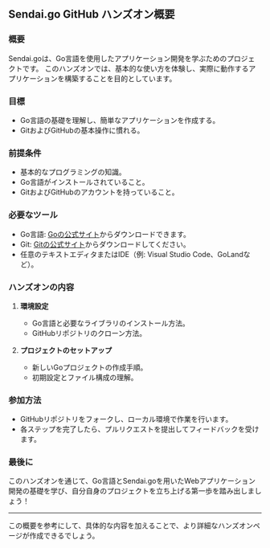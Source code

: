 ## Sendai.go GitHub ハンズオン概要

### 概要
Sendai.goは、Go言語を使用したアプリケーション開発を学ぶためのプロジェクトです。
このハンズオンでは、基本的な使い方を体験し、実際に動作するアプリケーションを構築することを目的としています。

### 目標
- Go言語の基礎を理解し、簡単なアプリケーションを作成する。
- GitおよびGitHubの基本操作に慣れる。

### 前提条件
- 基本的なプログラミングの知識。
- Go言語がインストールされていること。
- GitおよびGitHubのアカウントを持っていること。

### 必要なツール
- Go言語: [Goの公式サイト](https://golang.org/)からダウンロードできます。
- Git: [Gitの公式サイト](https://git-scm.com/)からダウンロードしてください。
- 任意のテキストエディタまたはIDE（例: Visual Studio Code、GoLandなど）。

### ハンズオンの内容
1. **環境設定**
   - Go言語と必要なライブラリのインストール方法。
   - GitHubリポジトリのクローン方法。

2. **プロジェクトのセットアップ**
   - 新しいGoプロジェクトの作成手順。
   - 初期設定とファイル構成の理解。


### 参加方法
- GitHubリポジトリをフォークし、ローカル環境で作業を行います。
- 各ステップを完了したら、プルリクエストを提出してフィードバックを受けます。

### 最後に
このハンズオンを通じて、Go言語とSendai.goを用いたWebアプリケーション開発の基礎を学び、自分自身のプロジェクトを立ち上げる第一歩を踏み出しましょう！

--- 

この概要を参考にして、具体的な内容を加えることで、より詳細なハンズオンページが作成できるでしょう。